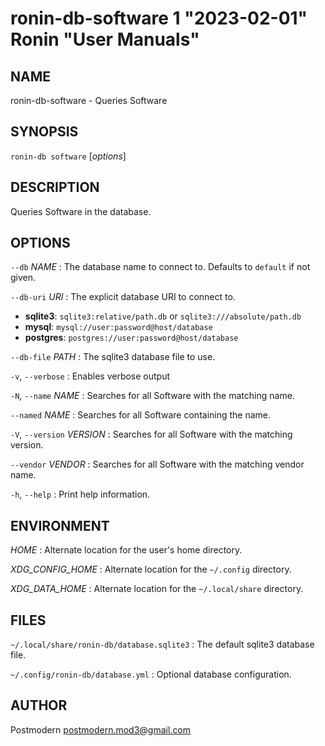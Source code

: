 # ronin-db-software 1 "2023-02-01" Ronin "User Manuals"

## NAME

ronin-db-software - Queries Software

## SYNOPSIS

`ronin-db software` [*options*]

## DESCRIPTION

Queries Software in the database.

## OPTIONS

`--db` *NAME*
: The database name to connect to. Defaults to `default` if not given.

`--db-uri` *URI*
: The explicit database URI to connect to.

  * **sqlite3**: `sqlite3:relative/path.db` or `sqlite3:///absolute/path.db`
  * **mysql**: `mysql://user:password@host/database`
  * **postgres**: `postgres://user:password@host/database`

`--db-file` *PATH*
: The sqlite3 database file to use.

`-v`, `--verbose`
: Enables verbose output

`-N`, `--name` *NAME*
: Searches for all Software with the matching name.

`--named` *NAME*
: Searches for all Software containing the name.

`-V`, `--version` *VERSION*
: Searches for all Software with the matching version.

`--vendor` *VENDOR*
: Searches for all Software with the matching vendor name.

`-h`, `--help`
: Print help information.

## ENVIRONMENT

*HOME*
: Alternate location for the user's home directory.

*XDG_CONFIG_HOME*
: Alternate location for the `~/.config` directory.

*XDG_DATA_HOME*
: Alternate location for the `~/.local/share` directory.

## FILES

`~/.local/share/ronin-db/database.sqlite3`
: The default sqlite3 database file.

`~/.config/ronin-db/database.yml`
: Optional database configuration.

## AUTHOR

Postmodern <postmodern.mod3@gmail.com>

